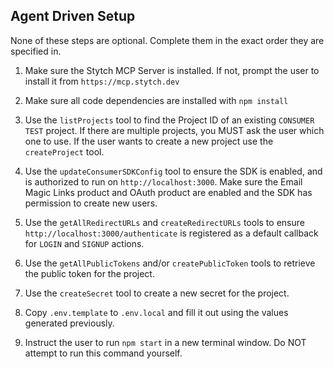 
## Agent Driven Setup

None of these steps are optional. Complete them in the exact order they are specified in. 

1. Make sure the Stytch MCP Server is installed. If not, prompt the user to install it from `https://mcp.stytch.dev`

2. Make sure all code dependencies are installed with `npm install`

3. Use the `listProjects` tool to find the Project ID of an existing `CONSUMER` `TEST` project. If there are multiple projects, you MUST ask the user which one to use. If the user wants to create a new project use the `createProject` tool.

4. Use the `updateConsumerSDKConfig` tool to ensure the SDK is enabled, and is authorized to run on `http://localhost:3000`. Make sure the Email Magic Links product and OAuth product are enabled and the SDK has permission to create new users.

5. Use the `getAllRedirectURLs` and `createRedirectURLs` tools to ensure `http://localhost:3000/authenticate` is registered as a default callback for `LOGIN` and `SIGNUP` actions.

6. Use the `getAllPublicTokens` and/or `createPublicToken` tools to retrieve the public token for the project.

7. Use the `createSecret` tool to create a new secret for the project.

8. Copy `.env.template` to `.env.local` and fill it out using the values generated previously.

8. Instruct the user to run `npm start` in a new terminal window. Do NOT attempt to run this command yourself.
